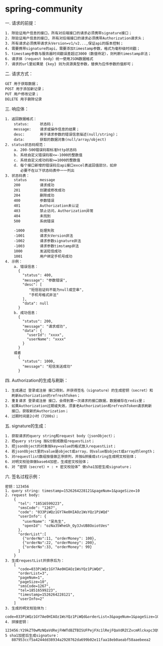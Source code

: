 # spring-community

一. 请求的前提：

    1. 除验证用户信息的接口，所有对后端接口的请求必须携带signature接口；
    2. 除验证用户信息的接口, 所有对后端接口的请求必须携带Authorization请求头；
    3. 所有请求必须携带请求头Version=v1/v2...,保证api的版本控制；
    4. 需要携带signature的api，需要添加timestamp参数，格式为毫秒级时间戳；
    5. timestamp参数与服务器时间戳误差超过3000（数值待定），则判断timestamp非法；
    6. 请求体（request body）统一使用JSON数据格式
    7. 请求的url里如果是 {key} 则为资源类型参数，替换为应传参数的值即可；
二. 请求方式：

    GET 用于获取数据；
    POST 用于添加新记录；
    PUT 用户修改记录；
    DELETE 用于删除记录
三. 响应体：
    
    1. 返回数据格式：
        status:     状态码；
        message:    请求或操作信息的结果；
        desc:       用于请求参数的错误信息描述(null/string)；
        data:       获取的数据对象(null/array/object)
    2. status状态码规范：
        a. 200-500错误码取标准http状态码
        b. 系统自定义错误码取<=-1000的整数值
        c. 系统自定义成功码取>=1000的整数值
        d. 每个接口新增的错误码见api接口excel表返回值部分，如非
           必要不在以下状态码表中一一列出
    3. 状态码表：
        status      message
        200         请求成功
        201         创建或修改成功
        204         删除成功
        400         参数错误
        401         Authorization未认证
        403         禁止访问，Authorization异常
        404         未找到
        500         系统错误
        
        -1000       处理失败
        -1001       请求头Version非法
        -1002       请求参数signature非法
        -1003       请求参数timstamp非法
        1000        发送短信成功
        1001        用户绑定手机号成功
    4. 示例：
        a. 错误信息：
          {
            "status": 400,
            "message": "参数错误",
            "desc": [
               "短信验证码不能为null或空串",
               "手机号格式非法"
            ],
            "data": null
          }
        b. 成功信息：
          {
            "status": 200,
            "message": "请求成功",
            "data": {
              "userId": "xxxx",
              "userName": "xxxx"
            }
          }
        或者
          {
            "status": 1000,
            "message": "短信发送成功"
          }
        
四. Authorization的生成与刷新：

    1. 生成通过 登录或注册 接口得到，并获得签名（signature）的生成密钥（secret）和
       刷新Authorization的refreshToken；
    2. 重复请求 登录或注册 接口，会得到第一次请求的接口数据，数据缓存在redis里；
    3. 如果Authorization过期或失效，须拿老Authorization和refreshToken请求刷新
       接口，获取新的Authorization；
    4. 过期时间是2小时（7200s）；
五. signature的生成：

    1. 获取请求的query string和request body（jsonObject）；
    2. 把query string 按&分割成数组requestList；
    3. 把jsonObject的对象按key=value的格式放入requestList；
    4. 若jsonObject里的value是object或array，则value取object或array的length；
    5. 对requestlist数组按值做正序排列，并按&拼接成string生成明文校验体；
    6. 对明文校验体做base64加密，生成密文校验体；
    6. 对 “密钥（secret）+ : + 密文校验体” 做sha1加密生成signature；
六. 签名过程示例：

    密钥：123456
    1. query string: timestamp=1526264228121&pageNum=1&pageSize=10
    2. request body:
        {
          "tel": "18516599223",
          "smsCode": "1267",
          "code": "033PiWQz1GY7Ae0HIAOz1WsYQz1PiWQd"
          "userInfo": {
            "userName": "吴先生",
            "openId": "ozNa35WheGh_Oy3JvUB8OoiotUes"
          },
          "orderList":[
            {"orderNo":11, "orderMoney": 100},
            {"orderNo":22, "orderMoney": 200},
            {"orderNo":33, "orderMoney": 99}
          ]
        }
    3. 生成requestList并排序后为：
        [
          "code=033PiWQz1GY7Ae0HIAOz1WsYQz1PiWQd",
          "orderList=3",
          "pageNum=1",
          "pageSize=10",
          "smsCode=1267",
          "tel=18516599223",
          "timestamp=1526264228121",
          "userInfo=2"
        ]
    3. 生成的明文校验体为：
       code=033PiWQz1GY7Ae0HIAOz1WsYQz1PiWQd&orderList=3&pageNum=1&pageSize=10&smsCode=1267&tel=18516599223&timestamp=1526264228121&userInfo=2
    4. 拼接密钥：
       123456:Y29kZT0wMzNQaVdRejFHWTdBZTBISUFPejFXc1lRejFQaVdRZCZvcmRlckxpc3Q9MyZwYWdlTnVtPTEmcGFnZVNpemU9MTAmc21zQ29kZT0xMjY3JnRlbD0xODUxNjU5OTIyMyZ1c2VySW5mbz0y
    5 sha1加密后生成signature：
       887953ccf5a4244dd38934a2920762da699b02e11faa18eb0aeabf58aaebeea2
        